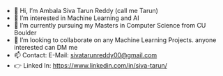 - 👋 Hi, I’m Ambala Siva Tarun Reddy (call me Tarun)
- 👀 I’m interested in Machine Learning and AI
- 🌱 I’m currently pursuing my Masters in Computer Science from CU Boulder
- 💞️ I’m looking to collaborate on any Machine Learning Projects. anyone interested can DM me
- 📫 Contact: E-Mail: sivatarunreddy00@gmail.com
- 👉 Linked In: https://www.linkedin.com/in/siva-tarun/

<!---
sivatarun24/sivatarun24 is a ✨ special ✨ repository because its `README.md` (this file) appears on your GitHub profile.
You can click the Preview link to take a look at your changes.
- 📞 Contact Number: +91 7093931443/ +1 7203510925
--->
